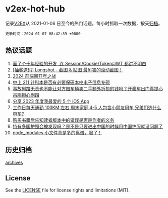 # v2ex-hot-hub

 记录[V2EX](https://www.v2ex.com/)从 2021-01-06 日至今的热门话题。每小时抓取一次数据，按天[归档](archives)。

`更新时间：2024-01-07 08:42:39 +0800`

## 热议话题

1. [面了个十年经验的开发, 连 Session/Cookie/Token/JWT 都讲不明白](https://www.v2ex.com/t/1006401)
1. [[抽奖送码] Longshot - 截图 & 贴图 最厉害的滚动截图！](https://www.v2ex.com/t/1006341)
1. [2024 前端圈开年之战](https://www.v2ex.com/t/1006336)
1. [中上 211 计科本是否有必要保研本校电子信息专硕](https://www.v2ex.com/t/1006334)
1. [事故剐蹭无责也不能让对方赔车辆卖二手额外折损的钱吗？开豪车出门真提心吊胆担心剐蹭](https://www.v2ex.com/t/1006345)
1. [分享 2023 年度我最爱的 5 个 iOS App](https://www.v2ex.com/t/1006335)
1. [工作日每天通勤 100KM 左右 周末家庭 4-5 人包含小朋友用车 兄弟们选什么电车?](https://www.v2ex.com/t/1006418)
1. [购买书籍后告知读者版本中的错误是否是作者的义务](https://www.v2ex.com/t/1006332)
1. [持有多国护照会被发现吗？是不是只要进出中国的时候用中国护照就没问题了](https://www.v2ex.com/t/1006454)
1. [node_modules 小文件真是多的离谱，服了！](https://www.v2ex.com/t/1006362)

## 历史归档

[archives](archives)

## License

See the [LICENSE](LICENSE) file for license rights and limitations (MIT).
